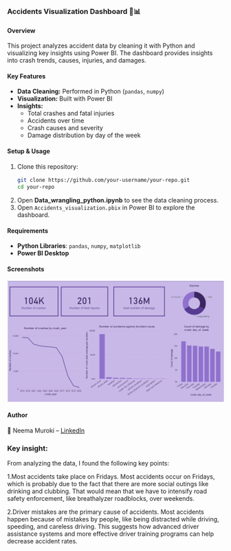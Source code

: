 ### **Accidents Visualization Dashboard** 🚗📊  

#### **Overview**  
This project analyzes accident data by cleaning it with Python and visualizing key insights using Power BI. The dashboard provides insights into crash trends, causes, injuries, and damages.  

#### **Key Features**  
- **Data Cleaning:** Performed in Python (`pandas`, `numpy`)  
- **Visualization:** Built with Power BI  
- **Insights:**  
  - Total crashes and fatal injuries  
  - Accidents over time  
  - Crash causes and severity  
  - Damage distribution by day of the week  

#### **Setup & Usage**  
1. Clone this repository:  
   ```sh
   git clone https://github.com/your-username/your-repo.git
   cd your-repo
   ```
2. Open **Data_wrangling_python.ipynb** to see the data cleaning process.  
3. Open `Accidents_visualization.pbix` in Power BI to explore the dashboard.  

#### **Requirements**  
- **Python Libraries**: `pandas`, `numpy`, `matplotlib`  
- **Power BI Desktop**  

#### **Screenshots**  
![Dashboard Preview](powerbi%20dashboard.png)

#### **Author**  
👤 Neema Muroki – [LinkedIn](https://www.linkedin.com/in/neema-muroki-datascience) 

### **Key insight:**
From analyzing the data, I found the following key points:

1.Most accidents take place on Fridays.
Most accidents occur on Fridays, which is probably due to the fact that there are more social outings like drinking and clubbing.
That would mean that we have to intensify road safety enforcement, like breathalyzer roadblocks, over weekends.

2.Driver mistakes are the primary cause of accidents.
Most accidents happen because of mistakes by people, like being distracted while driving, speeding, and careless driving. 
This suggests how advanced driver assistance systems and more effective driver training programs can help decrease accident rates.


